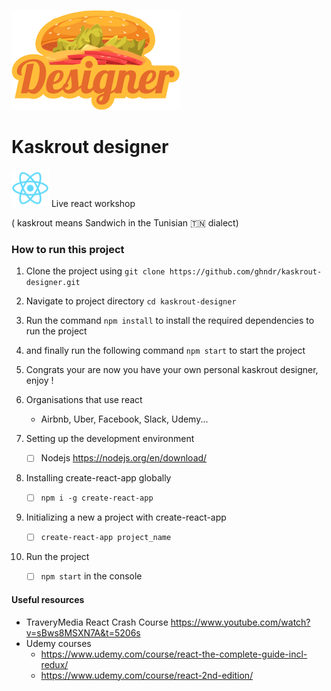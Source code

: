  ![kaskrout designer](src/assets/logo.png) 

# Kaskrout designer

<img src="logo512.png" alt="react logo" width="60px" /> Live react workshop 

( kaskrout means Sandwich in the Tunisian 🇹🇳 dialect)

### How to run this project

1. Clone the project using `git clone https://github.com/ghndr/kaskrout-designer.git`
2. Navigate to project directory `cd kaskrout-designer`
3. Run the command `npm install` to install the required dependencies to run the project
4. and finally run the following command `npm start` to start the project
5. Congrats your are now you have your own personal kaskrout designer, enjoy !



1. Organisations that use react
   - Airbnb, Uber, Facebook, Slack, Udemy...
2. Setting up the development environment
   - [ ] Nodejs https://nodejs.org/en/download/
3. Installing create-react-app globally
   - [ ] `npm i -g create-react-app`
4. Initializing a new a project with create-react-app
   - [ ] `create-react-app project_name`
5. Run the project
   - [ ] `npm start` in the console



#### Useful resources

- TraveryMedia React Crash Course https://www.youtube.com/watch?v=sBws8MSXN7A&t=5206s
- Udemy courses
  - https://www.udemy.com/course/react-the-complete-guide-incl-redux/
  - https://www.udemy.com/course/react-2nd-edition/

